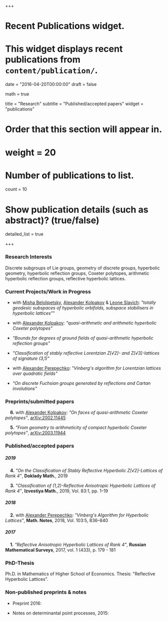 +++
# Recent Publications widget.
# This widget displays recent publications from `content/publication/`.

date = "2016-04-20T00:00:00"
draft = false

math = true

title = "Research"
subtitle = "Published/accepted papers"
widget = "publications"

# Order that this section will appear in.
# weight = 20

# Number of publications to list.
count = 10

# Show publication details (such as abstract)? (true/false)
detailed_list = true



+++

### Research Interests

Discrete subgroups of Lie groups, geometry of discrete groups, hyperbolic geometry, hyperbolic reflection groups, Coxeter polytopes, arithmetic hyperbolic reflection groups, reflective hyperbolic lattices.




### Current Projects/Work in Progress

- with [Misha Belolipetsky](http://w3.impa.br/~mbel/), [Alexander Kolpakov](https://sashakolpakov.wordpress.com/) & [Leone Slavich](http://matematica.unipv.it/slavich/): *"totally geodesic subspaces of hyperbolic orbifolds, subspace stabilisers in hyperbolic lattices"*"

- with [Alexander Kolpakov](https://sashakolpakov.wordpress.com/): *"quasi-arithmetic and arithmetic hyperbolic Coxeter polytopes"*

- *"Bounds for degrees of ground fields of quasi-arithmetic hyperbolic reflection groups"* 

- *"Classification of stably reflective Lorentzian Z[√2]- and Z[√3]-lattices of signature (3,1)"*

- with [Alexander Perepechko](http://a.perep.ru/): *"Vinberg's algorithm for Lorentzian lattices over quadratic fields"*

- *"On discrete Fuchsian groups generated by reflections and Cartan involutions"*


### Preprints/submitted papers

&nbsp; &nbsp; **6.** with [Alexander Kolpakov](https://sashakolpakov.wordpress.com/): *"On faces of quasi-arithmetic Coxeter polytopes"*, [arXiv:2002.11445](https://arxiv.org/abs/2002.11445v2)

&nbsp; &nbsp; **5.** *"From geometry to arithmeticity of compact hyperbolic Coxeter polytopes"*, [arXiv:2003.11944](/Bogachev-GeomArithmCoxeter-2020.pdf)





### Published/accepted papers

##### 2019

&nbsp; &nbsp; **4.** *"On the Classification of Stably Reflective Hyperbolic Z[√2]-Lattices of Rank 4"*, **Doklady Math.**, 2019

&nbsp; &nbsp; **3.** *"Classification of (1,2)-Reflective Anisotropic Hyperbolic Lattices of Rank 4"*, **Izvestiya Math.**, 2019, Vol. 83:1, pp. 1–19


##### 2018

&nbsp; &nbsp; **2.** with [Alexander Perepechko](http://a.perep.ru/): *"Vinberg's Algorithm for Hyperbolic Lattices"*, **Math. Notes**, 2018, Vol. 103:5, 836–840

##### 2017

&nbsp; &nbsp; **1.** *"Reflective Anisotropic Hyperbolic Lattices of Rank 4"*, **Russian Mathematical Surveys**, 2017, vol. 1 (433), p. 179 - 181

### PhD-Thesis

Ph.D. in Mathematics of Higher School of Economics.
Thesis: "Reflective Hyperbolic Lattices".


### Non-published preprints & notes

- Preprint 2016: 

- Notes on determinantal point processes, 2015: 

